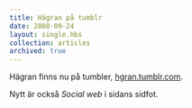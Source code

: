 ```yaml
---
title: Hägran på tumblr
date: 2008-09-24
layout: single.hbs
collection: articles
archived: true
---
```

Hägran finns nu på tumbler, [hgran.tumblr.com](http://hgran.tumblr.com).

Nytt är också *Social web* i sidans sidfot.